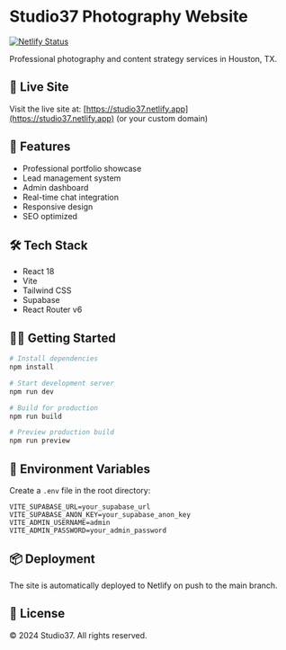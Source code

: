 # Studio37 Photography Website

[![Netlify Status](https://api.netlify.com/api/v1/badges/5e367b2a-d5bb-4aab-8029-32fc944976e3/deploy-status)](https://app.netlify.com/sites/studio37/deploys)

Professional photography and content strategy services in Houston, TX.

## 🚀 Live Site

Visit the live site at: [https://studio37.netlify.app](https://studio37.netlify.app) (or your custom domain)

## 📸 Features

- Professional portfolio showcase
- Lead management system
- Admin dashboard
- Real-time chat integration
- Responsive design
- SEO optimized

## 🛠 Tech Stack

- React 18
- Vite
- Tailwind CSS
- Supabase
- React Router v6

## 🏃‍♂️ Getting Started

```bash
# Install dependencies
npm install

# Start development server
npm run dev

# Build for production
npm run build

# Preview production build
npm run preview
```

## 🔧 Environment Variables

Create a `.env` file in the root directory:

```env
VITE_SUPABASE_URL=your_supabase_url
VITE_SUPABASE_ANON_KEY=your_supabase_anon_key
VITE_ADMIN_USERNAME=admin
VITE_ADMIN_PASSWORD=your_admin_password
```

## 📦 Deployment

The site is automatically deployed to Netlify on push to the main branch.

## 📝 License

© 2024 Studio37. All rights reserved.
